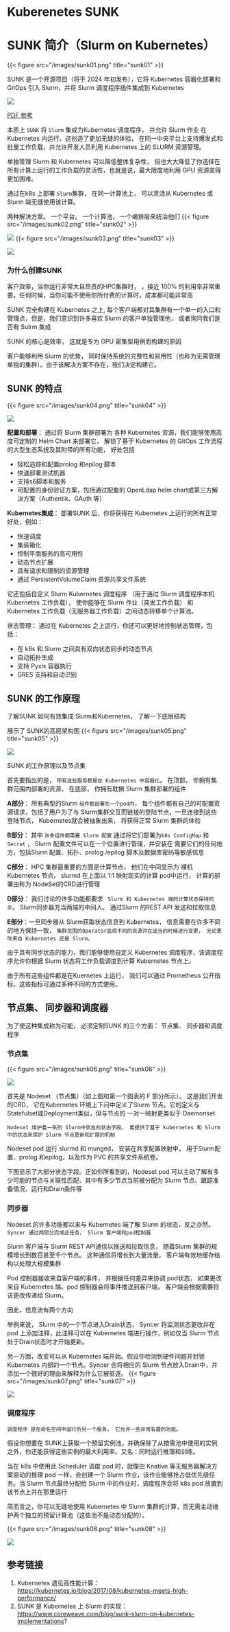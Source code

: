 # Kuberenetes SUNK


# SUNK 简介（Slurm on Kubernetes）
{{< figure src="/images/sunk01.png" title="sunk01" >}}

SUNK 是一个开源项目（将于 2024 年初发布），它将 Kubernetes 容器化部署和 GitOps 引入 Slurm，并将 Slurm 调度程序插件集成到 Kubernetes
<!--more-->

![](media/17025443925846.jpg)

[PDF 参考](https://slurm.schedmd.com/SLUG23/CoreWeave-SLUG23.pdf)

本质上 `SUNK` 将 `Slurm` 集成为Kubernetes 调度程序， 并允许 Slurm 作业 在 Kubernetes 内运行。这创造了更加无缝的体验， 在同一中央平台上支持爆发式和批量工作负载，并允许开发人员利用 Kubernetes 上的 SLURM 资源管理。

单独管理 Slurm 和 Kubernetes 可以降低整体复杂性， 但也大大降低了你选择在所有计算上运行的工作负载的灵活性，也就是说，最大限度地利用 GPU 资源变得更加困难。

通过在k8s 上部署 `Slurm`集群， 在同一计算池上， 可以灵活从 Kubernetes 或 Slurm 端无缝使用该计算。

两种解决方案。 一个平台。 一个计算池， 一个编排层来统治他们
{{< figure src="/images/sunk02.png" title="sunk02" >}}

![](media/17025458920211.jpg)
{{< figure src="/images/sunk03.png" title="sunk03" >}}

![](media/17025462266827.jpg)


### 为什么创建SUNK

客户效率，当你运行非常大且昂贵的HPC集群时， ，接近 100% 的利用率非常重要。任何时候，当你可能不使用你所付费的计算时，成本都可能非常高

SUNK 完全构建在 Kubernetes 之上, 每个客户端都对其集群有一个单一的入口和管理点，但是，我们意识到许多喜欢 Slurm 的客户单独管理他， 或者询问我们是否有 Sulrm 集成

SUNK 的核心是效率， 这就是专为 GPU 密集型用例而构建的原因


客户能够利用 Slurm 的优势， 同时保持系统的完整性和易用性（也称为无需管理单独的集群）。由于该解决方案不存在，我们决定构建它。

## SUNK 的特点
{{< figure src="/images/sunk04.png" title="sunk04" >}}

![](media/17026243079535.jpg)

**配置和部署**： 通过将 Slurm 集群部署为 各种 Kubernetes 资源，我们能够使用高度可定制的 Helm Chart 来部署它， 解锁了基于  Kubernetes 的 GitOps 工作流程的大型生态系统及其附带的所有功能， 好处包括
* 轻松追踪和配置prolog 和epilog 脚本
* 快速部署测试机器
* 支持s6脚本和服务
* 可配置的身份验证方案，包括通过配套的 OpenLdap helm chart或第三方解决方案（Authentik、GAuth 等）

**Kubernetes集成**： 部署SUNK 后，你将获得在 Kubernetes 上运行的所有正常好处，例如：
* 快速调度
* 集装箱化
* 控制平面服务的高可用性
* 动态节点扩展
* 具有请求和限制的资源管理
* 通过 PersistentVolumeClaim 资源共享文件系统

它还包括自定义 Slurm Kubernetes 调度程序 （用于通过 Slurm 调度程序本机 Kubernetes 工作负载）， 使你能够在 Slurm 作业（突发工作负载） 和 Kubernetes 工作负载（无服务器工作负载）之间动态转移单个计算池。

状态管理： 通过在  Kubernetes 之上运行，你还可以更好地控制状态管理，包括：
* 在 k8s 和 Slurm 之间具有双向状态同步的动态节点
* 自动拓扑生成
* 支持 Pyxis 容器执行
*  GRES 支持和自动识别


## SUNK 的工作原理

了解SUNK 如何有效集成 Slurm和Kubernetes， 了解一下底层结构

展示了 SUNK的高层架构图
{{< figure src="/images/sunk05.png" title="sunk05" >}}

![](media/17026288529216.jpg)

SUNK 的工作原理以及节点集

首先要指出的是， `所有这些服务都是在 Kubernetes 中容器化`。 在顶部， 你拥有集群范围内部署的资源， 在底部， 你拥有耽搁 Slurm 集群部署的组件

**A部分**： 所有典型的Slurm `组件都部署在一个pod内`， 每个组件都有自己的可配置资源请求，包括了用户为了与 Slurm集群交互而链接的登陆节点，一旦连接到这些登陆节点， Kubernetes就会被抽象出来， 将获得正常 Slurm 集群的体验

**B部分**： 其中 `许多组件都需要 Slurm 配置` 通过将它们部署为`k8s ConfigMap` 和 `Secret` ， Slurm 配置文件可以在一个位置进行管理，并安装在 需要它们的任何地方，包括Slurm 配置、拓扑、prolog /epilog 脚本及数据库密码等敏感信息

**C部分**： HPC 集群最重要的方面是计算节点， 他们在中间显示为 裸机 Kubernetes 节点， slurmd 在上面以 1:1 映射现实的计算 pod中运行， 计算的部署由称为 NodeSet的CRD进行管理

**D部分**： 我们讨论的许多功能都要求 ` Slurm 和 Kubernetes 端的计算状态保持同步`。 Slurm同步器充当两端的中间人。 通过Slurm 的REST API 发送和拉取信息

**E部分**：一旦同步器从 Slurm获取状态信息到 Kubernetes， 信息需要在许多不同的地方保持一致， `集群范围的Operator监视不同的资源并在适当的时候进行变更， 无论更改来自 Kubernetes 还是 Slurm。`

由于具有同步状态的能力，我们能够使用自定义 Kubernetes 调度程序，该调度程序允许你根据 Slurm 状态将工作负载调度到计算 Kubernetes 节点上。

由于所有这些组件都是在Kuernetes 上运行， 我们可以通过 Prometheus 公开指标，这些指标可通过多种不同的方式使用。

## 节点集、 同步器和调度器

为了使这种集成称为可能， 必须定制SUNK 的三个方面： 节点集、 同步器和调度程序

### 节点集
{{< figure src="/images/sunk06.png" title="sunk06" >}}

![](media/17028645434435.jpg)

首先是 Nodeset （节点集）（如上图和第一个图表的 F 部分所示）。 这是我们开发的CRD， 它在Kubernetes 环境上下问中定义了Slurm 节点。它的定义与Statefulset或Deployment类似，但与节点的 一对一映射更类似于 Daemonset

`Nodeset 维护着一系列 Slurm中状态的状态字段。 着提供了基于 kubernetes 和 Slurm 中的状态来保护 Slurm 节点更新和扩展的机制`

Nodeset pod 运行 slurmd 和 munged， 安装在共享配置映射中， 用于Slurm配置、prolog 和epilog，以及作为 PVC 的共享文件系统卷。

下图显示了大部分状态字段。正如你所看到的，Nodeset pod 可以主动了解有多少可能的节点与关联性匹配、其中有多少节点当前被分配为 Slurm 节点、跟踪准备情况、运行和Drain条件等


### 同步器

Nodeset 的许多功能都以来与  Kubernetes 端了解 Slurm 的状态，反之亦然。
`Syncer 通过两部分完成此任务， Slurm 客户端和pod控制器`

Slurm 客户端与 Slurm REST API通信以推送和拉取信息， 随着Slurm 集群的规模增长到数百甚至千个节点。 这种通信将增长到大量流量。 客户端有效地缓存结构以处理大规模集群

Pod 控制器接收来自客户端的事件， 并根据任何差异来协调 pod状态， 如果更改来自 Kubernetes 端。pod 控制器会将事件推送到客户端， 客户端会根据需要将该更改传递给 Slurm。

因此，信息流有两个方向

举例来说， Slurm 中的一个节点进入Drain状态， Syncer 将监测状态更改并在pod 上添加注释，此注释可以在 Kubernetes 端进行操作，例如仅当 Slurm 节点处于Drain状态时才开始更新。

另一方面，改变可以从 Kubernetes 端开始。假设你检测到硬件问题并封锁 Kubernetes 内部的一个节点。Syncer 会将相应的 Slurm 节点放入Drain中，并添加一个很好的理由来解释为什么它被驱逐。
{{< figure src="/images/sunk07.png" title="sunk07" >}}

![](media/17028685677882.jpg)


### 调度程序

`调度程序 是在命名空间中运行的另一个服务， 它允许一些非常有趣的功能。`

假设你想要在 SUNK上获取一个预留实例池，并确保除了从按需池中使用的实例之外，你还能获得这些实例的最大利用率。又名：同时运行推理和训练。

当在 k8s 中使用此 Scheduler 调度 pod 时，就像由 Knative 等无服务器解决方案驱动的推理 pod 一样，会创建一个 Slurm 作业，该作业能够抢占低优先级任务。当 Slurm 节点最终分配给 Slurm 中的作业时，调度程序会将 k8s pod 放置到该节点上并在那里运行

简而言之，你可以无缝地使用 Kubernetes 中 Slurm 集群的计算，而无需主动维护两个独立的预留计算池（这些池不是动态分配的）。

{{< figure src="/images/sunk08.png" title="sunk08" >}}

![](media/17028687610939.jpg)


## 参考链接
1. Kubernetes 遇见高性能计算：https://kubernetes.io/blog/2017/08/kubernetes-meets-high-performance/
2. SUNK 是 Kubernetes 上 Slurm 的实现：https://www.coreweave.com/blog/sunk-slurm-on-kubernetes-implementations?
